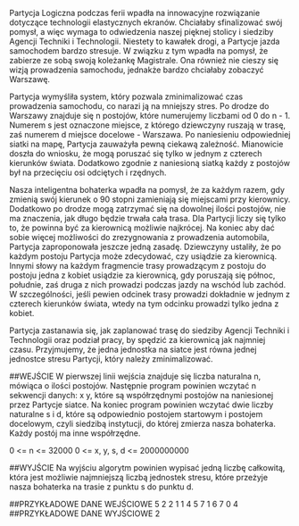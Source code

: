 Partycja Logiczna podczas ferii wpadła na innowacyjne rozwiązanie dotyczące technologii elastycznych ekranów. Chciałaby sfinalizować swój pomysł, a więc wymaga to odwiedzenia naszej pięknej stolicy i siedziby Agencji Techniki i Technologii. Niestety to kawałek drogi, a Partycje jazda samochodem bardzo stresuje. W związku z tym wpadła na pomysł, że zabierze ze sobą swoją koleżankę Magistrale. Ona również nie cieszy się wizją prowadzenia samochodu, jednakże bardzo chciałaby zobaczyć Warszawę.

Partycja wymyśliła system, który pozwala zminimalizować czas prowadzenia samochodu, co narazi ją na mniejszy stres. Po drodze do Warszawy znajduje się n postojów, które numerujemy liczbami od 0 do n - 1. Numerem s jest oznaczone miejsce, z którego dziewczyny ruszają w trasę, zaś numerem d miejsce docelowe - Warszawa. Po naniesieniu odpowiedniej siatki na mapę, Partycja zauważyła pewną ciekawą zależność. Mianowicie doszła do wniosku, że mogą poruszać się tylko w jednym z czterech kierunków świata. Dodatkowo zgodnie z naniesioną siatką każdy z postojów był na przecięciu osi odciętych i rzędnych.

Nasza inteligentna bohaterka wpadła na pomysł, że za każdym razem, gdy zmienią swój kierunek o 90 stopni zamieniają się miejscami przy kierownicy. Dodatkowo po drodze mogą zatrzymać się na dowolnej ilości postojów, nie ma znaczenia, jak długo będzie trwała cała trasa. Dla Partycji liczy się tylko to, że powinna być za kierownicą możliwie najkrócej. Na koniec aby dać sobie więcej możliwości do zrezygnowania z prowadzenia automobila, Partycja zaproponowała jeszcze jedną zasadę. Dziewczyny ustaliły, że po każdym postoju Partycja może zdecydować, czy usiądzie za kierownicą. Innymi słowy na każdym fragmencie trasy prowadzącym z postoju do postoju jedna z kobiet usiądzie za kierownicą, gdy poruszają się północ, południe, zaś druga z nich prowadzi podczas jazdy na wschód lub zachód. W szczególności, jeśli pewien odcinek trasy prowadzi dokładnie w jednym z czterech kierunków świata, wtedy na tym odcinku prowadzi tylko jedna z kobiet.

Partycja zastanawia się, jak zaplanować trasę do siedziby Agencji Techniki i Technologii oraz podział pracy, by spędzić za kierownicą jak najmniej czasu. Przyjmujemy, że jedna jednostka na siatce jest równa jednej jednostce stresu Partycji, który należy zminimalizować.

##WEJŚCIE
W pierwszej linii wejścia znajduje się liczba naturalna n, mówiąca o ilości postojów. Następnie program powinien wczytać n sekwencji danych: x y, które są współrzędnymi postojów na naniesionej przez Partycje siatce. Na koniec program powinien wczytać dwie liczby naturalne s i d, które są odpowiednio postojem startowym i postojem docelowym, czyli siedzibą instytucji, do której zmierza nasza bohaterka. Każdy postój ma inne współrzędne.

0 <= n <= 32000
0 <= x, y, s, d <= 2000000000

##WYJŚCIE
Na wyjściu algorytm powinien wypisać jedną liczbę całkowitą, która jest możliwie najmniejszą liczbą jednostek stresu, które przeżyje nasza bohaterka na trasie z punktu s do punktu d.

##PRZYKŁADOWE DANE WEJŚCIOWE
5
2 2
1 1
4 5
7 1
6 7
0 4
##PRZYKŁADOWE DANE WYJŚCIOWE
2
